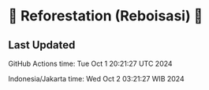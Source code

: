 
# 🌳 Reforestation (Reboisasi) 🌲

## Last Updated

GitHub Actions time: Tue Oct  1 20:21:27 UTC 2024

Indonesia/Jakarta time: Wed Oct  2 03:21:27 WIB 2024

